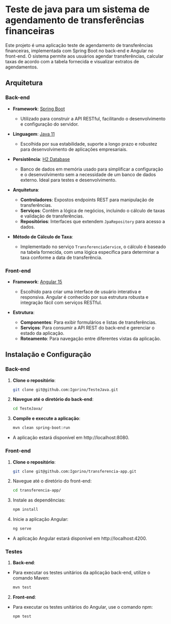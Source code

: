 # Teste de java para um sistema de agendamento de transferências financeiras

Este projeto é uma aplicação teste de agendamento de transferências financeiras, implementada com Spring Boot no back-end e Angular no front-end. O sistema permite aos usuários agendar transferências, calcular taxas de acordo com a tabela fornecida e visualizar extratos de agendamentos.

## Arquitetura

### Back-end

- **Framework**: [Spring Boot](https://spring.io/projects/spring-boot)
    - Utilizado para construir a API RESTful, facilitando o desenvolvimento e configuração do servidor.

- **Linguagem**: [Java 11](https://www.oracle.com/java/technologies/javase-jdk11-downloads.html)
    - Escolhida por sua estabilidade, suporte a longo prazo e robustez para desenvolvimento de aplicações empresariais.

- **Persistência**: [H2 Database](https://www.h2database.com/html/main.html)
    - Banco de dados em memória usado para simplificar a configuração e o desenvolvimento sem a necessidade de um banco de dados externo. Ideal para testes e desenvolvimento.

- **Arquitetura**:
    - **Controladores**: Expostos endpoints REST para manipulação de transferências.
    - **Serviços**: Contêm a lógica de negócios, incluindo o cálculo de taxas e validação de transferências.
    - **Repositórios**: Interfaces que extendem `JpaRepository` para acesso a dados.

- **Método de Cálculo de Taxa**:
    - Implementado no serviço `TransferenciaService`, o cálculo é baseado na tabela fornecida, com uma lógica específica para determinar a taxa conforme a data de transferência.

### Front-end

- **Framework**: [Angular 15](https://angular.io/)
    - Escolhido para criar uma interface de usuário interativa e responsiva. Angular é conhecido por sua estrutura robusta e integração fácil com serviços RESTful.

- **Estrutura**:
    - **Componentes**: Para exibir formulários e listas de transferências.
    - **Serviços**: Para consumir a API REST do back-end e gerenciar o estado da aplicação.
    - **Roteamento**: Para navegação entre diferentes vistas da aplicação.

## Instalação e Configuração

### Back-end

1. **Clone o repositório**:

   ```bash
   git clone git@github.com:Igorino/TesteJava.git

2. **Navegue até o diretório do back-end**:

    ```bash
    cd TesteJava/

3. **Compile e execute a aplicação**:

    ```bash
    mvn clean spring-boot:run

- A aplicação estará disponível em http://localhost:8080.

### Front-end

1. **Clone o repositório**:

   ```bash
   git clone git@github.com:Igorino/transferencia-app.git

2. Navegue até o diretório do front-end:

    ```bash
    cd transferencia-app/

3. Instale as dependências:

    ```bash
    npm install

4. Inicie a aplicação Angular:

    ```bash
    ng serve

- A aplicação Angular estará disponível em http://localhost:4200.

### Testes
1. **Back-end**: 
- Para executar os testes unitários da aplicação back-end, utilize o comando Maven:

    ```bash
    mvn test

2. **Front-end**:
- Para executar os testes unitários do Angular, use o comando npm:

    ```bash
    npm test